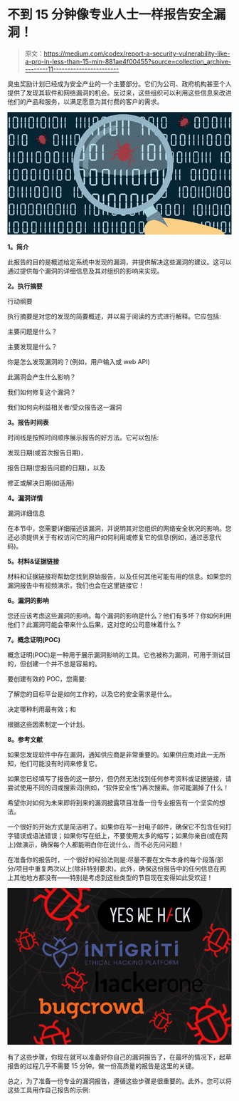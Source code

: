 # 不到 15 分钟像专业人士一样报告安全漏洞！

> 原文：<https://medium.com/codex/report-a-security-vulnerability-like-a-pro-in-less-than-15-min-881ae4f00455?source=collection_archive---------11----------------------->

臭虫奖励计划已经成为安全产业的一个主要部分。它们为公司、政府机构甚至个人提供了发现其软件和网络漏洞的机会。反过来，这些组织可以利用这些信息来改进他们的产品和服务，以满足愿意为其付费的客户的需求。

![](img/535aeef38b7f6a8cef65026138bcf5d8.png)

**1。简介**

此报告的目的是概述给定系统中发现的漏洞，并提供解决这些漏洞的建议。这可以通过提供每个漏洞的详细信息及其对组织的影响来实现。

**2。执行摘要**

行动纲要

执行摘要是对您的发现的简要概述，并以易于阅读的方式进行解释。它应包括:

主要问题是什么？

主要发现是什么？

你是怎么发现漏洞的？(例如，用户输入或 web API)

此漏洞会产生什么影响？

我们如何修复这个漏洞？

我们如何向利益相关者/受众报告这一漏洞

**3。报告时间表**

时间线是按照时间顺序展示报告的好方法。它可以包括:

发现日期(或首次报告日期)，

报告日期(您报告问题的日期)，以及

修正或解决日期(如适用)

**4。漏洞详情**

漏洞详细信息

在本节中，您需要详细描述该漏洞，并说明其对您组织的网络安全状况的影响。您还必须提供关于有权访问它的用户如何利用或修复它的信息(例如，通过恶意代码)。

**5。材料&证据链接**

材料和证据链接将帮助您找到原始报告，以及任何其他可能有用的信息。如果您的漏洞报告中有视频演示，我们也会在这里链接它！

**6。漏洞的影响**

您还应该考虑这些漏洞的影响。每个漏洞的影响是什么？他们有多坏？你如何利用他们？此漏洞可能会带来什么后果，这对您的公司意味着什么？

**7。概念证明(POC)**

概念证明(POC)是一种用于展示漏洞影响的工具。它也被称为漏洞，可用于测试目的，但创建一个并不总是容易的。

要创建有效的 POC，您需要:

了解您的目标平台是如何工作的，以及它的安全需求是什么。

决定哪种利用最有效；和

根据这些因素制定一个计划。

**8。参考文献**

如果您发现软件中存在漏洞，通知供应商是非常重要的。如果供应商对此一无所知，他们可能没有时间来修复它。

如果您已经填写了报告的这一部分，但仍然无法找到任何参考资料或证据链接，请尝试使用不同的词或搜索词(例如，“软件安全性”)再次搜索。你可能漏掉了什么！

希望你对如何为未来即将到来的漏洞披露项目准备一份专业报告有一个坚实的想法。

一个很好的开始方式是简洁明了。如果你在写一封电子邮件，确保它不包含任何打字错误或语法错误；如果你写在纸上，不要使用太多的缩写；如果你亲自(或在网上)做演示，确保每个人都能明白你在说什么，而不必先问问题！

在准备你的报告时，一个很好的经验法则是:尽量不要在文件本身的每个段落/部分/项目中重复两次以上(除非特别要求)。此外，确保这份报告中的任何信息在网上其他地方都没有——特别是考虑到这些类型的节目现在变得如此受欢迎！

![](img/06899a6634d604500fe268fec2f393ac.png)

有了这些步骤，你现在就可以准备好你自己的漏洞报告了，在最坏的情况下，起草报告的过程几乎不需要 15 分钟。做一份高质量的报告是这里的关键。

总之，为了准备一份专业的漏洞报告，遵循这些步骤是很重要的。此外，您可以将这些工具用作自己报告的示例: